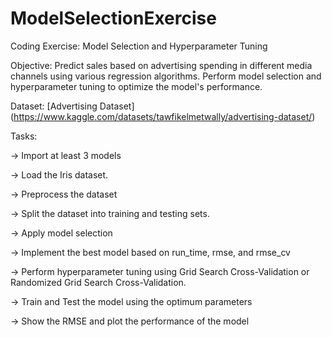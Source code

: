 # ModelSelectionExercise

Coding Exercise: Model Selection and Hyperparameter Tuning

Objective: Predict sales based on advertising spending in different media channels using various regression algorithms. Perform model selection and hyperparameter tuning to optimize the model's performance.

Dataset: [Advertising Dataset] (https://www.kaggle.com/datasets/tawfikelmetwally/advertising-dataset/)


Tasks:

→ Import at least 3 models

→ Load the Iris dataset.

→ Preprocess the dataset

→ Split the dataset into training and testing sets.

→ Apply model selection

→ Implement the best model based on run_time, rmse, and rmse_cv

→ Perform hyperparameter tuning using Grid Search Cross-Validation or Randomized Grid Search Cross-Validation.

→ Train and Test the model using the optimum parameters

→ Show the RMSE and plot the performance of the model
